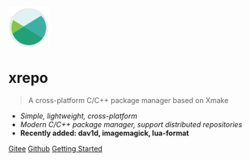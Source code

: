 <img src="/assets/img/logo.svg" width="16%" />

# xrepo

> A cross-platform C/C++ package manager based on Xmake

- *Simple, lightweight, cross-platform*
- *Modern C/C++ package manager, support distributed repositories*
- **Recently added: dav1d, imagemagick, lua-format**

[Gitee](https://gitee.com/tboox/xrepo/)
[Github](https://github.com/xmake-io/xrepo/)
[Getting Started](/getting_started)

